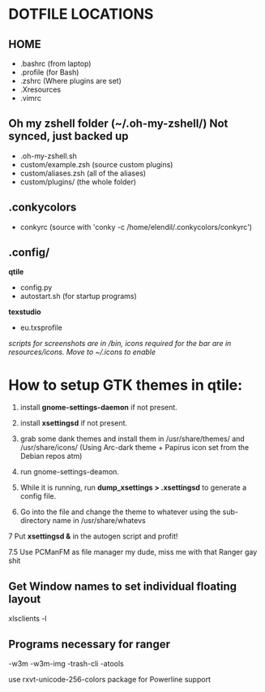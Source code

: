 # DOTFILE LOCATIONS

## HOME

- .bashrc (from laptop)
- .profile (for Bash)
- .zshrc (Where plugins are set)
- .Xresources
- .vimrc

## Oh my zshell folder (~/.oh-my-zshell/) **Not synced, just backed up**

- .oh-my-zshell.sh
- custom/example.zsh (source custom plugins)
- custom/aliases.zsh (all of the aliases)
- custom/plugins/ (the whole folder)

## .conkycolors

- conkyrc (source with 'conky -c /home/elendil/.conkycolors/conkyrc')

## .config/

**qtile**

- config.py
- autostart.sh (for startup programs) 

**texstudio**

- eu.txsprofile

*scripts for screenshots are in /bin, icons required for the bar are in resources/icons. Move to ~/.icons to enable*

# How to setup GTK themes in qtile:

1. install **gnome-settings-daemon** if not present.

2. install **xsettingsd** if not present.

3. grab some dank themes and install them in /usr/share/themes/ and /usr/share/icons/ (Using Arc-dark theme + Papirus icon set from the Debian repos atm)

4. run gnome-settings-deamon.

5. While it is running, run **dump\_xsettings > .xsettingsd** to generate a config file.

6. Go into the file and change the theme to whatever using the sub-directory name in /usr/share/whatevs

7 Put **xsettingsd &** in the autogen script and profit!  

7.5 Use PCManFM as file manager my dude, miss me with that Ranger gay shit
## Get Window names to set individual floating layout
xlsclients -l

## Programs necessary for ranger

-w3m
-w3m-img
-trash-cli
-atools

use rxvt-unicode-256-colors package for Powerline support
